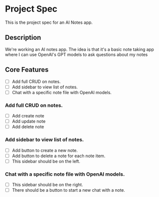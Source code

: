 # Project Spec

This is the project spec for an AI Notes app.

## Description

We're working an AI notes app. The idea is that it's a basic note taking app where I can use OpenAI's GPT models to ask questions about my notes

## Core Features

- [ ] Add full CRUD on notes.
- [ ] Add sidebar to view list of notes.
- [ ] Chat with a specific note file with OpenAI models.

### Add full CRUD on notes.

- [ ] Add create note
- [ ] Add update note
- [ ] Add delete note

### Add sidebar to view list of notes.

- [ ] Add button to create a new note.
- [ ] Add button to delete a note for each note item.
- [ ] This sidebar should be on the left.

### Chat with a specific note file with OpenAI models.

- [ ] This sidebar should be on the right.
- [ ] There should be a button to start a new chat with a note.